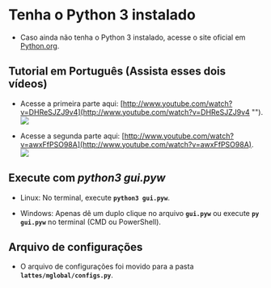 # Tenha o Python 3 instalado

 - Caso ainda não tenha o Python 3 instalado, acesse o site oficial em
    [Python.org](https://www.python.org).

## Tutorial em Português (Assista esses dois vídeos)

 - Acesse a primeira parte aqui:
    [http://www.youtube.com/watch?v=DHReSJZJ9v4](http://www.youtube.com/watch?v=DHReSJZJ9v4 "").
    [![](http://img.youtube.com/vi/DHReSJZJ9v4/0.jpg)](http://www.youtube.com/watch?v=DHReSJZJ9v4 "")

 - Acesse a segunda parte aqui:
    [http://www.youtube.com/watch?v=awxFfPSO98A](http://www.youtube.com/watch?v=awxFfPSO98A).
    [![](http://img.youtube.com/vi/awxFfPSO98A/0.jpg)](http://www.youtube.com/watch?v=awxFfPSO98A "")


## Execute com *python3 gui.pyw*

 - Linux: No terminal, execute **```python3 gui.pyw```**.

 - Windows: Apenas dê um duplo clique no arquivo **```gui.pyw```** ou execute **```py gui.pyw```**
    no terminal (CMD ou PowerShell).

## Arquivo de configurações

 - O arquivo de configurações foi movido para a pasta **```lattes/mglobal/configs.py```**.


